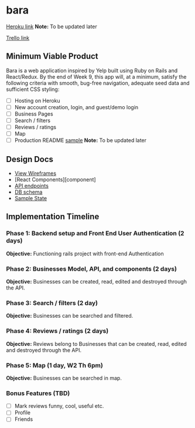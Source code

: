 # bara

[Heroku link][heroku] **Note:** To be updated later

[Trello link][trello]

[heroku]: http://www.herokuapp.com
[trello]: https://trello.com/b/r3jSqdQ4/bara

## Minimum Viable Product

Bara is a web application inspired by Yelp built using Ruby on Rails
and React/Redux.  By the end of Week 9, this app will, at a minimum, satisfy the
following criteria with smooth, bug-free navigation, adequate seed data and
sufficient CSS styling:

- [ ] Hosting on Heroku
- [ ] New account creation, login, and guest/demo login
- [ ] Business Pages
- [ ] Search / filters
- [ ] Reviews / ratings
- [ ] Map
- [ ] Production README [sample](../README.md) **Note:** To be updated later

## Design Docs
* [View Wireframes][wireframes]
* [React Components][component]
* [API endpoints][api-endpoints]
* [DB schema][schema]
* [Sample State][sample-state]

[wireframes]: docs/wireframes
[components]: docs/component-hierarchy.md
[sample-state]: docs/sample-state.md
[api-endpoints]: docs/api-endpoints.md
[schema]: docs/schema.md

## Implementation Timeline

### Phase 1: Backend setup and Front End User Authentication (2 days)

**Objective:** Functioning rails project with front-end Authentication

### Phase 2: Businesses Model, API, and components (2 days)

**Objective:** Businesses can be created, read, edited and destroyed through
the API.

### Phase 3: Search / filters (2 day)

**Objective:** Businesses can be searched and filtered.

### Phase 4: Reviews / ratings (2 days)

**Objective:** Reviews belong to Businesses that can be created, read, edited and destroyed through the API.

### Phase 5: Map (1 day, W2 Th 6pm)

**Objective:** Businesses can be searched in map.

### Bonus Features (TBD)
- [ ] Mark reviews funny, cool, useful etc.
- [ ] Profile
- [ ] Friends
